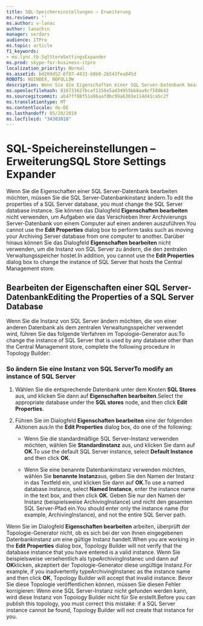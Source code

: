 ```yaml
---
title: SQL-Speichereinstellungen – Erweiterung
ms.reviewer: ''
ms.author: v-lanac
author: lanachin
manager: serdars
audience: ITPro
ms.topic: article
f1_keywords:
- ms.lync.tb.SqlStoreSettingsExpander
ms.prod: skype-for-business-itpro
localization_priority: Normal
ms.assetid: bd269d52-6f87-4433-b9b0-2b543fea845d
ROBOTS: NOINDEX, NOFOLLOW
description: Wenn Sie die Eigenschaften einer SQL Server-Datenbank bearbeiten möchten, müssen Sie die SQL Server-Datenbankinstanz ändern. Sie können das DialogfeldEigenschaften bearbeiten nicht verwenden, um Aufgaben wie das Verschieben Ihrer Archivierungs Server-Datenbank von einem Computer auf einen anderen auszuführen. Darüber hinaus können Sie das DialogfeldEigenschaften bearbeiten nicht verwenden, um die Instanz von SQL Server zu ändern, die den zentralen Verwaltungsspeicher hostet.
ms.openlocfilehash: 816733627bcaf1156e5ad34955bb8aa9cf580642
ms.sourcegitcommit: ab47ff88f51a96aaf8bc99a6303e114d41ca5c2f
ms.translationtype: MT
ms.contentlocale: de-DE
ms.lasthandoff: 05/20/2019
ms.locfileid: "34303018"
---
```

# <a name="sql-store-settings-expander"></a><span data-ttu-id="beddf-105">SQL-Speichereinstellungen – Erweiterung</span><span class="sxs-lookup"><span data-stu-id="beddf-105">SQL Store Settings Expander</span></span>
 
<span data-ttu-id="beddf-106">Wenn Sie die Eigenschaften einer SQL Server-Datenbank bearbeiten möchten, müssen Sie die SQL Server-Datenbankinstanz ändern.</span><span class="sxs-lookup"><span data-stu-id="beddf-106">To edit the properties of a SQL Server database, you must change the SQL Server database instance.</span></span> <span data-ttu-id="beddf-107">Sie können das Dialogfeld **Eigenschaften bearbeiten** nicht verwenden, um Aufgaben wie das Verschieben Ihrer Archivierungs Server-Datenbank von einem Computer auf einen anderen auszuführen.</span><span class="sxs-lookup"><span data-stu-id="beddf-107">You cannot use the **Edit Properties** dialog box to perform tasks such as moving your Archiving Server database from one computer to another.</span></span> <span data-ttu-id="beddf-108">Darüber hinaus können Sie das Dialogfeld **Eigenschaften bearbeiten** nicht verwenden, um die Instanz von SQL Server zu ändern, die den zentralen Verwaltungsspeicher hostet.</span><span class="sxs-lookup"><span data-stu-id="beddf-108">In addition, you cannot use the **Edit Properties** dialog box to change the instance of SQL Server that hosts the Central Management store.</span></span>
  
## <a name="editing-the-properties-of-a-sql-server-database"></a><span data-ttu-id="beddf-109">Bearbeiten der Eigenschaften einer SQL Server-Datenbank</span><span class="sxs-lookup"><span data-stu-id="beddf-109">Editing the Properties of a SQL Server Database</span></span>

<span data-ttu-id="beddf-110">Wenn Sie die Instanz von SQL Server ändern möchten, die von einer anderen Datenbank als dem zentralen Verwaltungsspeicher verwendet wird, führen Sie das folgende Verfahren im Topologie-Generator aus:</span><span class="sxs-lookup"><span data-stu-id="beddf-110">To change the instance of SQL Server that is used by any database other than the Central Management store, complete the following procedure in Topology Builder:</span></span>
  
### <a name="to-modify-an-instance-of-sql-server"></a><span data-ttu-id="beddf-111">So ändern Sie eine Instanz von SQL Server</span><span class="sxs-lookup"><span data-stu-id="beddf-111">To modify an instance of SQL Server</span></span>

1. <span data-ttu-id="beddf-112">Wählen Sie die entsprechende Datenbank unter dem Knoten **SQL Stores** aus, und klicken Sie dann auf **Eigenschaften bearbeiten**.</span><span class="sxs-lookup"><span data-stu-id="beddf-112">Select the appropriate database under the **SQL stores** node, and then click **Edit Properties**.</span></span>
    
2. <span data-ttu-id="beddf-113">Führen Sie im Dialogfeld **Eigenschaften bearbeiten** eine der folgenden Aktionen aus:</span><span class="sxs-lookup"><span data-stu-id="beddf-113">In the **Edit Properties** dialog box, do one of the following:</span></span>
    
   - <span data-ttu-id="beddf-114">Wenn Sie die standardmäßige SQL Server-Instanz verwenden möchten, wählen Sie **Standardinstanz** aus, und klicken Sie dann auf **OK**.</span><span class="sxs-lookup"><span data-stu-id="beddf-114">To use the default SQL Server instance, select **Default Instance** and then click **OK**.</span></span>
    
   - <span data-ttu-id="beddf-115">Wenn Sie eine benannte Datenbankinstanz verwenden möchten, wählen Sie **benannte Instanz**aus, geben Sie den Namen der Instanz in das Textfeld ein, und klicken Sie dann auf **OK**.</span><span class="sxs-lookup"><span data-stu-id="beddf-115">To use a named database instance, select **Named Instance**, enter the instance name in the text box, and then click **OK**.</span></span> <span data-ttu-id="beddf-116">Geben Sie nur den Namen der Instanz (beispielsweise ArchivingInstance) und nicht den gesamten SQL Server-Pfad ein.</span><span class="sxs-lookup"><span data-stu-id="beddf-116">You should enter only the instance name (for example, ArchivingInstance), and not the entire SQL Server path.</span></span>
    
<span data-ttu-id="beddf-117">Wenn Sie im Dialogfeld **Eigenschaften bearbeiten** arbeiten, überprüft der Topologie-Generator nicht, ob es sich bei der von Ihnen eingegebenen Datenbankinstanz um eine gültige Instanz handelt.</span><span class="sxs-lookup"><span data-stu-id="beddf-117">When you are working in the **Edit Properties** dialog box, Topology Builder will not verify that the database instance that you have entered is a valid instance.</span></span> <span data-ttu-id="beddf-118">Wenn Sie beispielsweise versehentlich als typeArchivingInstanec und dann auf **OK**klicken, akzeptiert der Topologie-Generator diese ungültige Instanz.</span><span class="sxs-lookup"><span data-stu-id="beddf-118">For example, if you inadvertently typeArchivingInstanec as the instance name and then click **OK**, Topology Builder will accept that invalid instance.</span></span> <span data-ttu-id="beddf-119">Bevor Sie diese Topologie veröffentlichen können, müssen Sie diesen Fehler korrigieren: Wenn eine SQL Server-Instanz nicht gefunden werden kann, wird diese Instanz von Topology Builder nicht für Sie erstellt.</span><span class="sxs-lookup"><span data-stu-id="beddf-119">Before you can publish this topology, you must correct this mistake: if a SQL Server instance cannot be found, Topology Builder will not create that instance for you.</span></span>
  

